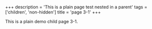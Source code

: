 +++
description = 'This is a plain page test nested in a parent'
tags = ['children', 'non-hidden']
title = 'page 3-1'
+++

This is a plain demo child page 3-1.
